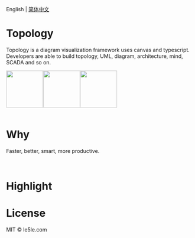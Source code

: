 English | [简体中文](./README.CN.md)

# Topology

Topology is a diagram visualization framework uses canvas and typescript. Developers are able to build topology, UML, diagram, architecture, mind, SCADA and so on.

<center style="display:flex">
<img style="height:100px" src="https://cdn.nlark.com/yuque/0/2021/gif/12382170/1623210619545-5fca920c-bb57-4e52-9569-49dd0d9d331f.gif" >

<img style="height:100px" src="https://cdn.nlark.com/yuque/0/2021/png/12382170/1619416821688-2218031d-a698-4917-ac8a-72cbbeb62bc7.png?x-oss-process=image%2Fresize%2Cw_1504%2Climit_0%2Fresize%2Cw_1504%2Climit_0" >

<img style="height:100px" src="https://cdn.nlark.com/yuque/0/2021/png/179380/1632972168922-dfeecea5-2304-4a08-a9ee-3da31c9ac914.png?x-oss-process=image%2Fresize%2Cw_713%2Climit_0">  
</center>

<br>

# Why

Faster, better, smart, more productive.

<br>

# Highlight


# License

MIT © le5le.com
